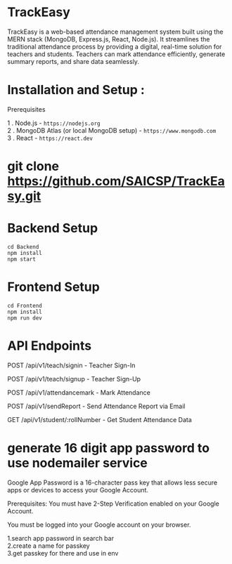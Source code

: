 # TrackEasy
TrackEasy is a web-based attendance management system built using the MERN stack (MongoDB, Express.js, React, Node.js). It streamlines the traditional attendance process by providing a digital, real-time solution for teachers and students. Teachers can mark attendance efficiently, generate summary reports, and share data seamlessly.



# Installation and Setup :
Prerequisites

1 . Node.js - ``https://nodejs.org`` <br> 
2 . MongoDB Atlas (or local MongoDB setup) - ``https://www.mongodb.com`` <br>
3 . React  - ``https://react.dev``<br>

# git clone https://github.com/SAICSP/TrackEasy.git

# Backend Setup
``cd Backend ``<br>
``npm install ``<br>
``npm start``

# Frontend Setup
``cd Frontend`` <br>
```npm install``` <br>
``npm run dev
``
# API Endpoints
POST /api/v1/teach/signin - Teacher Sign-In

POST /api/v1/teach/signup - Teacher Sign-Up

POST /api/v1/attendancemark - Mark Attendance

POST /api/v1/sendReport - Send Attendance Report via Email

GET /api/v1/student/:rollNumber - Get Student Attendance Data

# generate 16 digit app password to use nodemailer service
Google App Password is a 16-character pass key that allows less secure apps or devices to access your Google Account.

Prerequisites:
You must have 2-Step Verification enabled on your Google Account.

You must be logged into your Google account on your browser.

1.search app password in search bar<br>
2.create a name for passkey<br>
3.get passkey for there and use in env <br>

